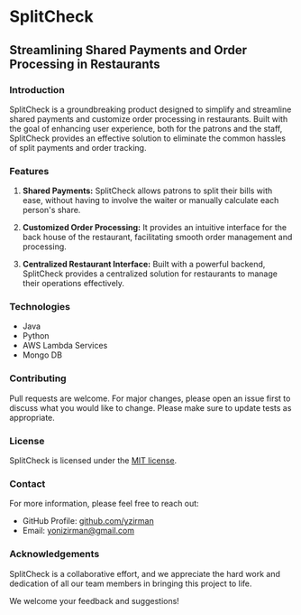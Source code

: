 # SplitCheck
## Streamlining Shared Payments and Order Processing in Restaurants

### Introduction
SplitCheck is a groundbreaking product designed to simplify and streamline shared payments and customize order processing in restaurants. Built with the goal of enhancing user experience, both for the patrons and the staff, SplitCheck provides an effective solution to eliminate the common hassles of split payments and order tracking.

### Features
1. **Shared Payments:** SplitCheck allows patrons to split their bills with ease, without having to involve the waiter or manually calculate each person's share.

2. **Customized Order Processing:** It provides an intuitive interface for the back house of the restaurant, facilitating smooth order management and processing.

3. **Centralized Restaurant Interface:** Built with a powerful backend, SplitCheck provides a centralized solution for restaurants to manage their operations effectively.

### Technologies
* Java
* Python
* AWS Lambda Services
* Mongo DB

### Contributing
Pull requests are welcome. For major changes, please open an issue first to discuss what you would like to change. Please make sure to update tests as appropriate.

### License
SplitCheck is licensed under the [MIT license](https://choosealicense.com/licenses/mit/).

### Contact
For more information, please feel free to reach out:

* GitHub Profile: [github.com/yzirman](github.com.yzirman)
* Email: [yonizirman@gmail.com](yonizirman@gmail.com)

### Acknowledgements
SplitCheck is a collaborative effort, and we appreciate the hard work and dedication of all our team members in bringing this project to life. 

We welcome your feedback and suggestions!

